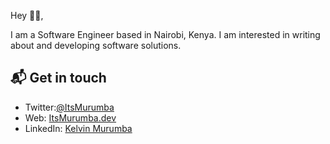 Hey 👋🏻,

I am a Software Engineer based in Nairobi, Kenya. I am interested in writing about and developing software solutions.


## 📬 Get in touch

- Twitter:[@ItsMurumba](https://twitter.com/ItsMurumba)
- Web: [ItsMurumba.dev](https://itsmurumba.dev)
- LinkedIn: [Kelvin Murumba](https://linkedin.com/in/kelvin-murumba-1301617b)
